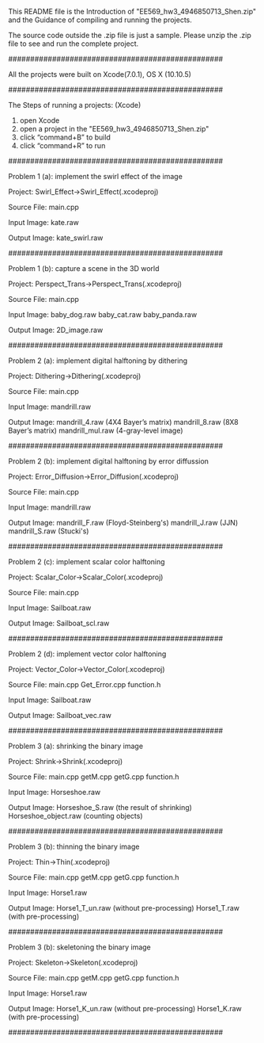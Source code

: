 This README file is the Introduction of "EE569_hw3_4946850713_Shen.zip" and 
                    the Guidance of compiling and running the projects.

The source code outside the .zip file is just a sample. Please unzip the .zip file to see and run the complete project.

#################################################

All the projects were built on Xcode(7.0.1), OS X (10.10.5)

#################################################

The Steps of running a projects: (Xcode)
1) open Xcode
2) open a project in the "EE569_hw3_4946850713_Shen.zip"
3) click “command+B” to build 
4) click “command+R” to run

#################################################
  
Problem 1 (a):   implement the swirl effect of the image

Project:         Swirl_Effect->Swirl_Effect(.xcodeproj)

Source File:     main.cpp 

Input Image:     kate.raw

Output Image:    kate_swirl.raw


#################################################
  
Problem 1 (b):   capture a scene in the 3D world 

Project:         Perspect_Trans->Perspect_Trans(.xcodeproj)

Source File:     main.cpp 

Input Image:     baby_dog.raw
                 baby_cat.raw
                 baby_panda.raw

Output Image:    2D_image.raw

#################################################

  
Problem 2 (a):   implement digital halftoning by dithering 

Project:         Dithering->Dithering(.xcodeproj)

Source File:     main.cpp 

Input Image:     mandrill.raw

Output Image:    mandrill_4.raw    (4X4 Bayer’s matrix)
                 mandrill_8.raw    (8X8 Bayer’s matrix)
                 mandrill_mul.raw  (4-gray-level image)

#################################################
  
Problem 2 (b):   implement digital halftoning by error diffussion 

Project:         Error_Diffusion->Error_Diffusion(.xcodeproj)

Source File:     main.cpp 

Input Image:     mandrill.raw

Output Image:    mandrill_F.raw    (Floyd-Steinberg's)
                 mandrill_J.raw    (JJN)
                 mandrill_S.raw    (Stucki's)

#################################################
  
Problem 2 (c):   implement scalar color halftoning 

Project:         Scalar_Color->Scalar_Color(.xcodeproj)

Source File:     main.cpp 

Input Image:     Sailboat.raw

Output Image:    Sailboat_scl.raw

#################################################
  
Problem 2 (d):   implement vector color halftoning 

Project:         Vector_Color->Vector_Color(.xcodeproj)

Source File:     main.cpp
                 Get_Error.cpp 
                 function.h

Input Image:     Sailboat.raw

Output Image:    Sailboat_vec.raw

#################################################
  
Problem 3 (a):   shrinking the binary image 

Project:         Shrink->Shrink(.xcodeproj)

Source File:     main.cpp
                 getM.cpp
                 getG.cpp 
                 function.h

Input Image:     Horseshoe.raw

Output Image:    Horseshoe_S.raw        (the result of shrinking)
                 Horseshoe_object.raw   (counting objects)

#################################################
  
Problem 3 (b):   thinning the binary image 

Project:         Thin->Thin(.xcodeproj)

Source File:     main.cpp
                 getM.cpp
                 getG.cpp 
                 function.h

Input Image:     Horse1.raw

Output Image:    Horse1_T_un.raw   (without pre-processing)
                 Horse1_T.raw      (with    pre-processing)

#################################################
  
Problem 3 (b):   skeletoning the binary image 

Project:         Skeleton->Skeleton(.xcodeproj)

Source File:     main.cpp
                 getM.cpp
                 getG.cpp 
                 function.h

Input Image:     Horse1.raw

Output Image:    Horse1_K_un.raw   (without pre-processing)
                 Horse1_K.raw      (with    pre-processing)

#################################################

